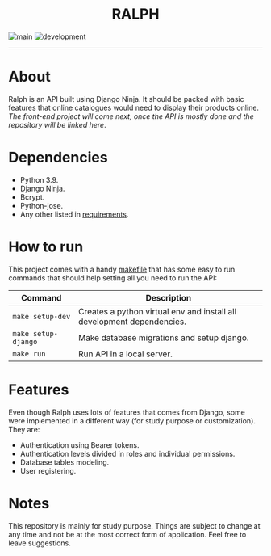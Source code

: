 <h1 align="center">RALPH</h1>


![main](https://github.com/fmp95/ralph/actions/workflows/main.yml/badge.svg) ![development](https://github.com/fmp95/ralph/actions/workflows/development.yml/badge.svg)


<hr>

# About
Ralph is an API built using Django Ninja. It should be packed with basic features that online catalogues would need to display their products online. _The front-end project will come next, once the API is mostly done and the repository will be linked here_.

# Dependencies
- Python 3.9.
- Django Ninja.
- Bcrypt.
- Python-jose.
- Any other listed in [requirements](requirements).

# How to run
This project comes with a handy [makefile](makefile) that has some easy to run commands that should help setting all you need to run the API:

| Command             | Description                                                            |
| ------------------- | ---------------------------------------------------------------------- |
| `make setup-dev`    | Creates a python virtual env and install all development dependencies. |
| `make setup-django` | Make database migrations and setup django.                             |
| `make run`          | Run API in a local server.                                             |

# Features
Even though Ralph uses lots of features that comes from Django, some were implemented in a different way (for study purpose or customization). They are:
- Authentication using Bearer tokens.
- Authentication levels divided in roles and individual permissions.
- Database tables modeling.
- User registering.

# Notes
This repository is mainly for study purpose. Things are subject to change at any time and not be at the most correct form of application. Feel free to leave suggestions.